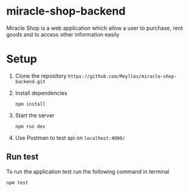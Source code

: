 # miracle-shop-backend
Miracle Shop is a web application which allow a user to purchase, rent goods and to access other information easily

# Setup
  1. Clone the repository
     ```https://github.com/Meyllos/miracle-shop-backend.git```
     
  2. Install dependencies
  
     ```npm install```
     
  3. Start the server
  
     ```npm run dev```
  
  4. Use Postman to test api on ```localhost:4000/```
  
 ## Run test
 To run the application test run the following command in terminal
 
 ```npm test```